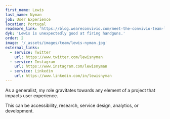 ```yaml
---
first_name: Lewis
last_name: Nyman
job: User Experience
location: Portugal
readmore_link: 'https://blog.weareconvivio.com/meet-the-convivio-team-lewis-nyman-b2e5b2aa938e'
dyk: 'Lewis is unexpectedly good at firing handguns.'
order: 2
image: '/_assets/images/team/lewis-nyman.jpg'
external_links:
  - service: Twitter
    url: https://www.twitter.com/lewisnyman
  - service: Instagram
    url: https://www.instagram.com/lewisnyman
  - service: Linkedin
    url: https://www.linkedin.com/in/lewisnyman
---
```


As a generalist, my role gravitates towards any element of a project that impacts user experience.

This can be accessibility, research, service design, analytics, or development.
